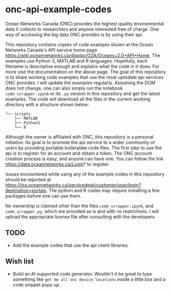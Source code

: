 # onc-api-example-codes

Ocean Networks Canada (ONC) provides the highest quality environmental data it collects to researchers and anyone interested free of charge. One way of accessing the big data ONC provides is by using their api.

 This repository contains copies of code exampes shown at the Ocean Networks Canada's API service home page https://wiki.oceannetworks.ca/display/O2A/Oceans+2.0+API+Home. The examples use Python 3, MATLAB and R languages. Hopefully, each filename is descriptive enough and explains what the code in it does. For more visit the documentation on the above page. The goal of this repository is to share working code examples that use the most uptodate api services ONC provides. I will update the examples regularly. Assuming the DOM does not change, one can also simply run the notebook `code_scrapper.ipynb` or its `.py` version in this repository and get the latest examples. The code will download all the files in the current working directory with a structure shown below:

```
└── scripts
    ├── MATLAB
    ├── Python3
    └── R
```

Although the owner is affiliated with ONC, this repository is a personal initiative. Its goal is to promote the api service to a wider community of users by providing portable boilerplate code files. 
The first step to use the api is to register for an account and obtain a token. The ONC account creation process is easy, and anyone can have one. You can follow the link https://data.oceannetworks.ca/Login?  to register.

Issues encountered while using any of the example codes in this repository should be reported at https://jira.oceannetworks.ca/servicedesk/customer/user/login?destination=portals. The python and R codes may require installing a few packages before one can use them.

No ownership is claimed other than the files `code_scrapper.ipynb`, and `code_scrapper.py`, which are provided as is and with no restrictions. I will upload the appropriate license file after consulting with the developers.

## TODO

 - Add the example codes that use the api client libraries.

## Wish list

- Build an AI supported code generator. Wouldn't it be great to type something like `get me all onc device locations` inside a little box and a code snippet pops up.